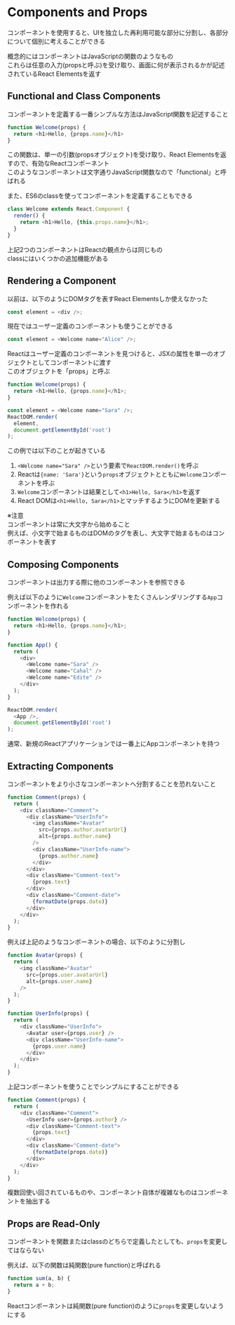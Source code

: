 # Components and Props

コンポーネントを使用すると、UIを独立した再利用可能な部分に分割し、各部分について個別に考えることができる

概念的にはコンポーネントはJavaScriptの関数のようなもの  
これらは任意の入力(propsと呼ぶ)を受け取り、画面に何が表示されるかが記述されているReact Elementsを返す

## Functional and Class Components

コンポーネントを定義する一番シンプルな方法はJavaScript関数を記述すること

```javascript
function Welcome(props) {
  return <h1>Hello, {props.name}</h1>
}
```

この関数は、単一の引数(propsオブジェクト)を受け取り、React Elementsを返すので、有効なReactコンポーネント  
このようなコンポーネントは文字通りJavaScript関数なので「functional」と呼ばれる

また、ES6のclassを使ってコンポーネントを定義することもできる

```javascript
class Welcome extends React.Component {
  render() {
    return <h1>Hello, {this.props.name}</h1>;
  }
}
```

上記2つのコンポーネントはReactの観点からは同じもの  
classにはいくつかの追加機能がある

## Rendering a Component

以前は、以下のようにDOMタグを表すReact Elementsしか使えなかった

```javascript
const element = <div />;
```

現在ではユーザー定義のコンポーネントも使うことができる

```javascript
const element = <Welcome name="Alice" />;
```

Reactはユーザー定義のコンポーネントを見つけると、JSXの属性を単一のオブジェクトとしてコンポーネントに渡す  
このオブジェクトを「props」と呼ぶ

```javascript
function Welcome(props) {
  return <h1>Hello, {props.name}</h1>;
}

const element = <Welcome name="Sara" />;
ReactDOM.render(
  element,
  document.getElementById('root')
);
```

この例では以下のことが起きている
1. `<Welcome name="Sara" />`という要素で`ReactDOM.render()`を呼ぶ
2. Reactは`{name: 'Sara'}`という`props`オブジェクトとともに`Welcome`コンポーネントを呼ぶ
3. `Welcome`コンポーネントは結果として`<h1>Hello, Sara</h1>`を返す
4. React DOMは`<h1>Hello, Sara</h1>`とマッチするようにDOMを更新する

※注意  
コンポーネントは常に大文字から始めること  
例えば、小文字で始まるものはDOMのタグを表し、大文字で始まるものはコンポーネントを表す

## Composing Components

コンポーネントは出力する際に他のコンポーネントを参照できる

例えば以下のように`Welcome`コンポーネントをたくさんレンダリングする`App`コンポーネントを作れる

```javascript
function Welcome(props) {
  return <h1>Hello, {props.name}</h1>;
}

function App() {
  return (
    <div>
      <Welcome name="Sara" />
      <Welcome name="Cahal" />
      <Welcome name="Edite" />
    </div>
  );
}

ReactDOM.render(
  <App />,
  document.getElementById('root')
);
```

通常、新規のReactアプリケーションでは一番上にAppコンポーネントを持つ

## Extracting Components

コンポーネントをより小さなコンポーネントへ分割することを恐れないこと

```javascript
function Comment(props) {
  return (
    <div className="Comment">
      <div className="UserInfo">
        <img className="Avatar"
          src={props.author.avatarUrl}
          alt={props.author.name}
        />
        <div className="UserInfo-name">
          {props.author.name}
        </div>
      </div>
      <div className="Comment-text">
        {props.text}
      </div>
      <div className="Comment-date">
        {formatDate(props.date)}
      </div>
    </div>
  );
}
```

例えば上記のようなコンポーネントの場合、以下のように分割し

```javascript
function Avatar(props) {
  return (
    <img className="Avatar"
      src={props.user.avatarUrl}
      alt={props.user.name}
    />
  );
}

function UserInfo(props) {
  return (
    <div className="UserInfo">
      <Avatar user={props.user} />
      <div className="UserInfo-name">
        {props.user.name}
      </div>
    </div>
  );
}
```

上記コンポーネントを使うことでシンプルにすることができる

```javascript
function Comment(props) {
  return (
    <div className="Comment">
      <UserInfo user={props.author} />
      <div className="Comment-text">
        {props.text}
      </div>
      <div className="Comment-date">
        {formatDate(props.date)}
      </div>
    </div>
  );
}
```

複数回使い回されているものや、コンポーネント自体が複雑なものはコンポーネントを抽出する

## Props are Read-Only

コンポーネントを関数またはclassのどちらで定義したとしても、`props`を変更してはならない

例えば、以下の関数は純関数(pure function)と呼ばれる

```javascript
function sum(a, b) {
  return a + b;
}
```

Reactコンポーネントは純関数(pure function)のように`props`を変更しないようにする